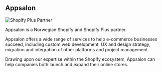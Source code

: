 ## Appsalon

![Shopify Plus Partner](.github/assets/ShopifyPartners_Primary.svg)

Appsalon is a Norwegian Shopify and Shopify Plus partner. 

Appsalon offers a wide range of services to help e-commerce businesses succeed, including custom web development, UX and design strategy, migration and integration of other platforms and project management. 

Drawing upon our expertise within the Shopify ecosystem, Appsalon can help companies both launch and expand their online stores.
